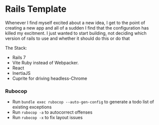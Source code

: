 # Rails Template

Whenever I find myself excited about a new idea, I get to the point of creating a new app and all of a sudden I find that the configuration has killed my excitment. I just wanted to start building, not deciding which version of rails to use and whether it should do this or do that

The Stack:

- Rails 7
- Vite Ruby instead of Webpacker.
- React
- InertiaJS
- Cuprite for driving headless-Chrome

### Rubocop

- Run `bundle exec rubocop --auto-gen-config` to generate a todo list of existing exceptions
- Run `rubocop -a` to autocorrect offenses
- Run `rubocop -x` to fix layout issues
